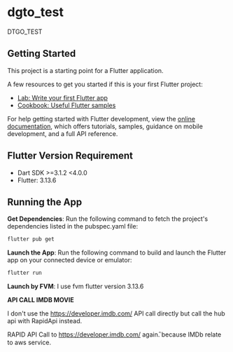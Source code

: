 # dgto_test

DTGO_TEST

## Getting Started

This project is a starting point for a Flutter application.

A few resources to get you started if this is your first Flutter project:

- [Lab: Write your first Flutter app](https://docs.flutter.dev/get-started/codelab)
- [Cookbook: Useful Flutter samples](https://docs.flutter.dev/cookbook)

For help getting started with Flutter development, view the
[online documentation](https://docs.flutter.dev/), which offers tutorials,
samples, guidance on mobile development, and a full API reference.


## Flutter Version Requirement

- Dart SDK >=3.1.2 <4.0.0
- Flutter: 3.13.6

## Running the App

**Get Dependencies**: Run the following command to fetch the project's dependencies listed in the pubspec.yaml file:

```bash 
flutter pub get
```

**Launch the App**: Run the following command to build and launch the Flutter app on your connected device or emulator:

```bash 
flutter run
```

**Launch by FVM**: I use fvm flutter version 3.13.6

**API  CALL IMDB MOVIE** 

I don't use the https://developer.imdb.com/ API call directly but call the hub api with RapidApi instead.

RAPID API Call to https://developer.imdb.com/ again.
ิbecause IMDb relate to aws service.

